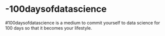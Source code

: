 # -100daysofdatascience
#100daysofdatascience is a medium to commit yourself to data science for 100 days so that it becomes your lifestyle.
